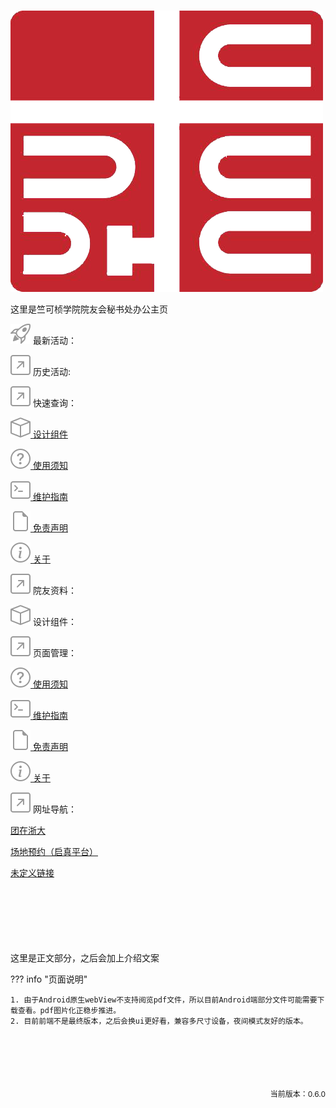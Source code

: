 <link rel="stylesheet" type="text/css" href="./stylesheets/main.css">
<h1></h1>
<div class = "main-logo"><img src="./assets/logo2.png"></div>
<div class = "index-intro"><p>这里是竺可桢学院院友会秘书处办公主页</p></div>
<div class="main-adaptive-block">
  <p><div class = "text-token"><img src = "./assets/icon/rocket-takeoff.svg" alt = "icon"> 最新活动：</div></p>
</div>
<div class="main-container" id = "container1">
  <div class="main-container-text" id = "container1-text1">
    <p><div class = "text-token"><img src = "./assets/icon/arrow-up-right-square.svg" alt = "icon"> 历史活动:</div></p>
  </div>
  <div class="main-container-text" id = "container1-text2">
    <p><div class = "text-token"><img src = "./assets/icon/arrow-up-right-square.svg" alt = "icon"> 快速查询：</div></p>
    <p><div class = "text-token"><img src = "./assets/icon/box.svg" alt = "icon"><a href="https://hzeristo.github.io/archive/material/widget/"> 设计组件</a></div></p>
    <p><div class = "text-token"><img src = "./assets/icon/question-circle.svg" alt = "icon"><a href="https://hzeristo.github.io/SSoCKC/help/"> 使用须知</a></div></p>
    <p><div class = "text-token"><img src = "./assets/icon/terminal.svg" alt = "icon"><a href="https://hzeristo.github.io/SSoCKC/edit/"> 维护指南</a></div></p>
    <p><div class = "text-token"><img src = "./assets/icon/file-earmark.svg" alt = "icon"><a href="https://hzeristo.github.io/SSoCKC/disclaimer.html"> 免责声明</a></div></p>
    <p><div class = "text-token"><img src = "./assets/icon/info-circle.svg" alt = "icon"><a href="https://hzeristo.github.io/SSoCKC/about/"> 关于</a></div></p>
  </div>
  <div class="main-container-text-right" id = "container1-text3">
    <p><div class = "text-token"><img src = "./assets/icon/arrow-up-right-square.svg" alt = "icon"> 院友资料：</div></p>
    
  </div>
</div>
<div class="main-container" id = "container2">
  <div class="main-container-text" id = "container1-text4">
    <p><div class = "text-token"><img src = "./assets/icon/box.svg" alt = "icon"> 设计组件：</div></p>
  </div>
  <div class="main-container-text" id = "container1-text5">
    <p><div class = "text-token"><img src = "./assets/icon/arrow-up-right-square.svg" alt = "icon"> 页面管理：</div></p>
    <p><div class = "text-token"><img src = "./assets/icon/question-circle.svg" alt = "icon"><a href="https://hzeristo.github.io/SSoCKC/help/"> 使用须知</a></div></p>
    <p><div class = "text-token"><img src = "./assets/icon/terminal.svg" alt = "icon"><a href="https://hzeristo.github.io/SSoCKC/edit/"> 维护指南</a></div></p>
    <p><div class = "text-token"><img src = "./assets/icon/file-earmark.svg" alt = "icon"><a href="https://hzeristo.github.io/SSoCKC/disclaimer.html"> 免责声明</a></div></p>
    <p><div class = "text-token"><img src = "./assets/icon/info-circle.svg" alt = "icon"><a href="https://hzeristo.github.io/SSoCKC/about/"> 关于</a></div></p>
  </div>
  <div class="main-container-text-right" id = "container1-text6">
    <p><div class = "text-token"><img src = "./assets/icon/arrow-up-right-square.svg" alt = "icon"> 网址导航：</div></p>
    <p><a href="http://tzzd.zju.edu.cn/">团在浙大</a></p>
    <p><a href="https://qzonline.zju.edu.cn/hom/uni#/home">场地预约（启真平台）</a></p>
    <p><a href="http://www.youth.zju.edu.cn/sztz/">未定义链接</a></p>
    <p>　</p> <!--注意是全角空格-->
    <p>　</p>
    <p>　</p>
  </div>
</div>
<div class = "main-adaptive-block">这里是正文部分，之后会加上介绍文案</div>


??? info "页面说明"

    1. 由于Android原生webView不支持阅览pdf文件，所以目前Android端部分文件可能需要下载查看。pdf图片化正稳步推进。
    2. 目前前端不是最终版本，之后会换ui更好看，兼容多尺寸设备，夜间模式友好的版本。


<div style = "margin-top: 100px;text-align: right;font-size: 12px;">
    <p>当前版本：0.6.0</p>
</div>